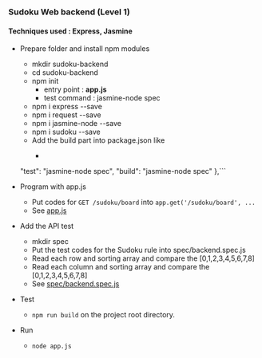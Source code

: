 ### Sudoku Web backend (Level 1)

#### Techniques used : Express, Jasmine

* Prepare folder and install npm modules
    * mkdir sudoku-backend
    * cd sudoku-backend
    * npm init
        * entry point : **app.js**
        * test command : jasmine-node spec
    * npm i express --save
    * npm i request --save
    * npm i jasmine-node --save
    * npm i sudoku --save
    * Add the build part into package.json like
        * ```  "scripts": {
    "test": "jasmine-node spec",
    "build": "jasmine-node spec"
  },```
 
* Program with app.js
    * Put codes for `GET /sudoku/board` into `app.get('/sudoku/board', ...`<br>
    * See [app.js](https://github.com/hotdeveloper/sudoku-backend/blob/master/app.js)

* Add the API test 
    * mkdir spec
    * Put the test codes for the Sudoku rule into spec/backend.spec.js
    * Read each row and sorting array and compare the [0,1,2,3,4,5,6,7,8]
    * Read each column and sorting array and compare the [0,1,2,3,4,5,6,7,8]
    * See [spec/backend.spec.js](https://github.com/hotdeveloper/sudoku-backend/blob/master/spec/backend.spec.js)

* Test 
   * `npm run build` on the project root directory.
   
* Run
   * `node app.js`
